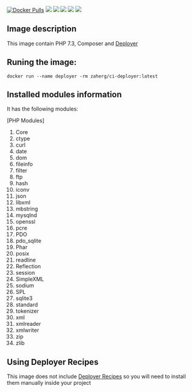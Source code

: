 [![Docker Pulls](https://img.shields.io/docker/pulls/zaherg/ci-deployer.svg)](https://hub.docker.com/r/zaherg/ci-deployer/) ![](https://img.shields.io/docker/build/zaherg/ci-deployer.svg) [![](https://images.microbadger.com/badges/image/zaherg/ci-deployer.svg)](https://microbadger.com/images/zaherg/ci-deployer "Get your own image badge on microbadger.com") [![](https://images.microbadger.com/badges/version/zaherg/ci-deployer.svg)](https://microbadger.com/images/zaherg/ci-deployer "Get your own version badge on microbadger.com") [![](https://images.microbadger.com/badges/commit/zaherg/ci-deployer.svg)](https://microbadger.com/images/zaherg/ci-deployer "Get your own commit badge on microbadger.com")  [![](https://img.shields.io/github/last-commit/linuxjuggler/ci-deployer.svg)](https://github.com/linuxjuggler/ci-deployer)


## Image description

This image contain PHP 7.3, Composer and [Deployer](https://deployer.org/)

## Runing the image:

```
docker run --name deployer -rm zaherg/ci-deployer:latest
```

## Installed modules information

It has the following modules:

[PHP Modules]
1. Core
1. ctype
1. curl
1. date
1. dom
1. fileinfo
1. filter
1. ftp
1. hash
1. iconv
1. json
1. libxml
1. mbstring
1. mysqlnd
1. openssl
1. pcre
1. PDO
1. pdo_sqlite
1. Phar
1. posix
1. readline
1. Reflection
1. session
1. SimpleXML
1. sodium
1. SPL
1. sqlite3
1. standard
1. tokenizer
1. xml
1. xmlreader
1. xmlwriter
1. zip
1. zlib


## Using Deployer Recipes

This image does not include [Deployer Recipes](https://github.com/deployphp/recipes) so you will need to install them manually 
inside your project